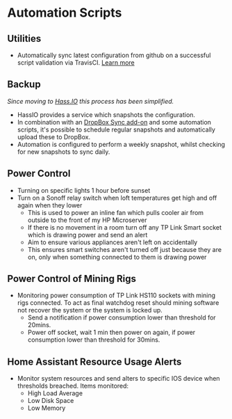 # Automation Scripts

## Utilities

- Automatically sync latest configuration from github on a successful script validation via TravisCI. [Learn more](build_deploy.md)

## Backup

_Since moving to [Hass.IO](https://www.home-assistant.io/hassio/) this process has been simplified._

- HassIO provides a service which snapshots the configuration. 
- In combination with an [DropBox Sync add-on](https://github.com/danielwelch/hassio-dropbox-sync) and some automation scripts, it's possible to schedule regular snapshots and automatically upload these to DropBox.
- Automation is configured to perform a weekly snapshot, whilst checking for new snapshots to sync daily.

## Power Control

- Turning on specific lights 1 hour before sunset
- Turn on a Sonoff relay switch when loft temperatures get high and off again when they lower
  - This is used to power an inline fan which pulls cooler air from outside to the front of my HP Microserver
  - If there is no movement in a room turn off any TP Link Smart socket which is drawing power and send an alert
  - Aim to ensure various appliances aren't left on accidentally
  - This ensures smart switches aren't turned off just because they are on, only when something connected to them is drawing power

## Power Control of Mining Rigs

- Monitoring power consumption of TP Link HS110 sockets with mining rigs connected. To act as final watchdog reset should mining software not recover the system or the system is locked up.
  - Send a notification if power consumption lower than threshold for 20mins.
  - Power off socket, wait 1 min then power on again, if power consumption lower than threshold for 30mins. 

## Home Assistant Resource Usage Alerts

- Monitor system resources and send alters to specific IOS device when thresholds breached. Items monitored:
  - High Load Average
  - Low Disk Space
  - Low Memory